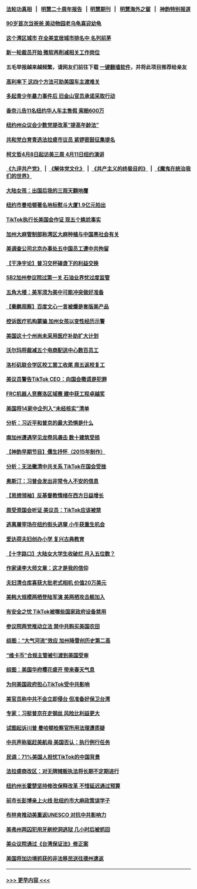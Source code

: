 #### [法轮功真相](https://github.com/gfw-breaker/truth/blob/master/README.md?t=0) &nbsp;&nbsp;|&nbsp;&nbsp; [明慧二十周年报告](https://github.com/gfw-breaker/mh-reports/blob/master/README.md?t=0) &nbsp;&nbsp;|&nbsp;&nbsp;[明慧期刊](https://github.com/gfw-breaker/mh-qikan) &nbsp;&nbsp;|&nbsp;&nbsp; [明慧海外之窗](https://github.com/gfw-breaker/mh-news/blob/master/README.md?t=0) &nbsp;&nbsp;|&nbsp;&nbsp; [神韵特别报道](https://github.com/gfw-breaker/mh-news/blob/master/shenyun.md?t=0)
#### [90岁首次当爸爸 美动物园老乌龟喜迎幼龟](../pages/nsc412/n13957317.md?t=03241843) 
#### [这个湾区城市 在全美宜居城市排名中 名列前茅](../pages/nsc412/n13957476.md?t=03241843) 
#### [新一轮裁员开始 微软再削减相关工作岗位](../pages/nsc412/n13957474.md?t=03241843) 
#### 五毛举报越来越频繁，请网友们前往下载 [一键翻墙软件](https://github.com/gfw-breaker/ssr-accounts)，并将此项目推荐给亲友
#### [高利率下 这四个方法可助美国车主渡难关](../pages/nsc412/n13957238.md?t=03241843) 
#### [多起青少年暴力事件后 旧金山官员承诺采取行动](../pages/nsc412/n13957470.md?t=03241843) 
#### [香奈儿告11名纽约华人车主售假 索赔600万](../pages/nsc412/n13957344.md?t=03241843) 
#### [纽约州众议会少数党提改革“提高年龄法”](../pages/nsc412/n13957306.md?t=03241843) 
#### [共和党白育青选法拉盛市议员 紧锣密鼓征集提名](../pages/nsc412/n13957342.md?t=03241843) 
#### [柯文哲4月8日起访美三周 4月11日纽约演讲](../pages/nsc412/n13957318.md?t=03241843) 
#### [《九评共产党》](https://github.com/begood0513/9ping.md/blob/master/README.md) &nbsp;|&nbsp; [《解体党文化》](../../../../jtdwh.md/blob/master/README.md)  &nbsp;|&nbsp; [《共产主义的终极目的》](../../../../gczydzjmd.md/blob/master/README.md) &nbsp;|&nbsp; [《魔鬼在统治我们的世界》](../../../../mgztzwmdsj.md/blob/master/README.md) 
#### [大陆女孩：出国后我的三观天翻地覆](../pages/nsc412/n13957356.md?t=03241843) 
#### [纽约市曼哈顿著名地标熨斗大厦1.9亿元拍出](../pages/nsc412/n13957313.md?t=03241843) 
#### [TikTok执行长美国会作证 现五个尴尬事实](../pages/nsc412/n13957300.md?t=03241843) 
#### [加州大麻管制部称湾区大麻种植与中国黑社会有关](../pages/nsc412/n13957423.md?t=03241843) 
#### [美调查公司北京办事处五中国员工遭中共拘留](../pages/nsc412/n13957275.md?t=03241843) 
#### [【干净宇论】普习交杯碰盏下的利益交换](../pages/nsc412/n13957030.md?t=03241843) 
#### [SB2加州参议院过第一关 石油业界忧过度监管](../pages/nsc412/n13957362.md?t=03241843) 
#### [五角大楼：美军须为美中可能冲突做好准备](../pages/nsc412/n13957193.md?t=03241843) 
#### [【秦鹏观察】百度文心一言被爆是套版美产品](../pages/nsc412/n13957205.md?t=03241843) 
#### [控诉医疗机构蒙骗 加州女孩以变性经历示警](../pages/nsc412/n13957015.md?t=03241843) 
#### [美国这十个州尚未采用医疗补助扩大计划](../pages/nsc412/n13957162.md?t=03241843) 
#### [沃尔玛将裁减五个电商配送中心数百员工](../pages/nsc412/n13957135.md?t=03241843) 
#### [洛杉矶联合学区校工罢工收尾 周五返校复工](../pages/nsc412/n13957160.md?t=03241843) 
#### [美议员警告TikTok CEO：向国会撒谎是犯罪](../pages/nsc412/n13957124.md?t=03241843) 
#### [FRC机器人竞赛洛区域赛 建中获工程卓越奖](../pages/nsc412/n13957144.md?t=03241843) 
#### [美国将14家中企列入“未经核实”清单](../pages/nsc412/n13956999.md?t=03241843) 
#### [分析：习近平和普京的最大恐惧是什么](../pages/nsc412/n13957023.md?t=03241843) 
#### [南加州遭遇罕见龙卷风袭击 数十建筑受损](../pages/nsc412/n13957131.md?t=03241843) 
#### [【神韵早期节目】儒生抒怀（2015年制作）](../pages/nsc412/n13957046.md?t=03241843) 
#### [分析：无法撇清中共关系 TikTok在国会受挫](../pages/nsc412/n13957056.md?t=03241843) 
#### [奥斯汀：习普会发出非常令人不安的信息](../pages/nsc412/n13957032.md?t=03241843) 
#### [【思想领袖】反基督教情绪在西方日益增长](../pages/nsc412/n13934326.md?t=03241843) 
#### [周受资国会听证 美议员：TikTok应该被禁](../pages/nsc412/n13956957.md?t=03241843) 
#### [逃离屠宰场在纽约街头逃窜 小牛获重生机会](../pages/nsc412/n13956964.md?t=03241843) 
#### [爱达荷夫妇创办小学 复兴古典教育](../pages/nsc412/n13955178.md?t=03241843) 
#### [【十字路口】大陆女大学生收破烂 月入五位数？](../pages/nsc412/n13956951.md?t=03241843) 
#### [作家读李大师文章：这才是我的信仰](../pages/nsc412/n13956221.md?t=03241843) 
#### [夫妇清仓库喜获大批老式相机 价值20万美元](../pages/nsc412/n13956589.md?t=03241843) 
#### [美韩大规模两栖登陆军演 美两栖攻击舰加入](../pages/nsc412/n13956791.md?t=03241843) 
#### [有安全之忧 TikTok被哪些国家政府设备禁用](../pages/nsc412/n13956948.md?t=03241843) 
#### [参议院两党推动立法 禁中共购买美国农田](../pages/nsc412/n13956955.md?t=03241843) 
#### [组图：“大气河流”效应 加州降雪创历史第二高](../pages/nsc412/n13956690.md?t=03241843) 
#### [“维卡币”合规主管被引渡到美国受审](../pages/nsc412/n13956435.md?t=03241843) 
#### [组图：美国华府樱花盛开 带来春天气息](../pages/nsc412/n13956796.md?t=03241843) 
#### [为何美国政府担心TikTok受中共影响](../pages/nsc412/n13956931.md?t=03241843) 
#### [美官员称中共不会立即侵台 但准备好保卫台湾](../pages/nsc412/n13956732.md?t=03241843) 
#### [专家：习挺普京在走钢丝 风险比利益更大](../pages/nsc412/n13956139.md?t=03241843) 
#### [试图起诉川普 曼哈顿检察官所用法理遭质疑](../pages/nsc412/n13956260.md?t=03241843) 
#### [中共声称驱赶美航母 美国否认：执行例行任务](../pages/nsc412/n13956680.md?t=03241843) 
#### [民调：71%美国人担忧TikTok的中国背景](../pages/nsc412/n13956648.md?t=03241843) 
#### [法拉盛商改区：对无牌摊贩执法将长期不定期进行](../pages/nsc412/n13956470.md?t=03241843) 
#### [纽约州长霍楚坚持修改保释改革 不惜延迟通过预算](../pages/nsc412/n13956455.md?t=03241843) 
#### [前市长彭博亲上火线 批纽约市大麻政策误学子](../pages/nsc412/n13956472.md?t=03241843) 
#### [布林肯推动美重返UNESCO 对抗中共影响力](../pages/nsc412/n13956536.md?t=03241843) 
#### [美弗州两囚犯用牙刷挖洞逃狱 几小时后被抓回](../pages/nsc412/n13956414.md?t=03241843) 
#### [美众议院通过《台湾保证法》修正案](../pages/nsc412/n13956411.md?t=03241843) 
#### [美国将加边境抓获的非法移民送往德州遣返](../pages/nsc412/n13956334.md?t=03241843) 

----
#### [ >>> 更早内容 <<< ](../indexes/nsc412-earlier.md)
